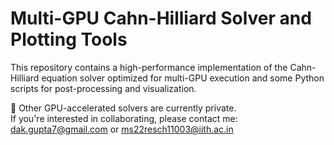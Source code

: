 # Multi-GPU Cahn-Hilliard Solver and Plotting Tools

This repository contains a high-performance implementation of the Cahn-Hilliard equation solver optimized for multi-GPU execution
and some Python scripts for post-processing and visualization.

🛑 Other GPU-accelerated solvers are currently private.  
If you're interested in collaborating, please contact me: dak.gupta7@gmail.com or ms22resch11003@iith.ac.in

